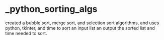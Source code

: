 # _python_sorting_algs
created a bubble sort, merge sort, and selection sort algorithms, and uses python, tkinter, and time to sort an input list an output the sorted list and time needed to sort. 
